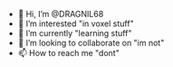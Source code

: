 - 👋 Hi, I’m @DRAGNIL68
- 👀 I’m interested "in voxel stuff"
- 🌱 I’m currently "learning stuff"
- 💞️ I’m looking to collaborate on "im not"
- 📫 How to reach me "dont"

<!---
DRAGNIL68/DRAGNIL68 is a ✨ special ✨ repository because its `README.md` (this file) appears on your GitHub profile.
You can click the Preview link to take a look at your changes.
--->
